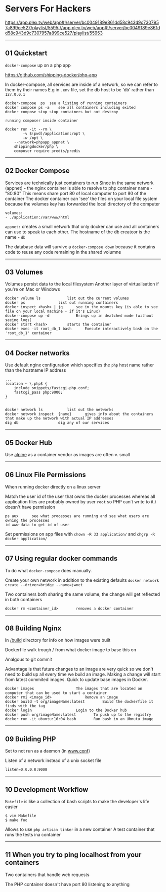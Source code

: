 # Servers For Hackers

https://app.plex.tv/web/app#!/server/bc0049189e861dd58c943d9c7307957a899ce527/playlist/5595://app.plex.tv/web/app#!/server/bc0049189e861dd58c943d9c7307957a899ce527/playlist/55953

----

## 01 Quickstart

`docker-compose` up on a php app

https://github.com/shipping-docker/php-app

In docker-compose, all services are inside of a network, so we can refer to them by their names E.g in `.env` file, set the db host to be 'db' rather than `127.0.0.1`


	docker-compose 	ps	see a listing of running containers 
	docker compose ps -a	see all containers including exited
	docker compose stop	stop containers but not destroy
	
	running composer inside container	
	
	docker run -it --rm \
	    	-v $(pwd)/application:/opt \
	    	-w /opt \
		--network=phpapp_appnet \
		shippingdocker/php \
		composer require predis/predis
----

## 02 Docker Compose

Services are technically just containers to run
Since in the same network (appnet) - the nginx container is able to resolve to php container name
	- "80:80" This means share port 80 of local computer to port 80 of the container 
The docker container can 'see' the files on your local file system because the volumes key has forwarded the local directory of the computer

	volumes:
	- ./application:/var/www/html

`appnet:` creates a small network that only docker can use and all containers can use to speak to each other. The hostname of the db createor is the name - `db`

The database data will survive a `docker-compose down` because it contains code to reuse any code remaining in the shared volumne

----
## 03 Volumes

Volumes persist data to the local filesystem
Another layer of virtualisation if you're on Mac or Windows

	docker volume ls			list out the current volumes
	docker ps				list out running containers
	docker inspect <hash> | jq		see in the mounts key (is able to see file on your local machine - if it's Linux)
	docker-compose up -d			Brings up in deatched mode (without seeing logs)
	docker start <hash>			starts the container
	docker exec -it root_db_1 bash		Execute interactively bash on the 'root_db_1' container
	
----
## 04 Docker networks

Use default nginx configuration which specifies the `php` host name rather than the hostname IP address

	...
	location ~ \.php$ {
		include snippets/fastcgi-php.conf;
		fastcgi_pass php:9000;
	}


	docker network ls			list out the networks
	docker network inspect	{name}		gives info about the containers that make up the network with actual IP addresses
	dig db					dig any of our services
	
----
## 05 Docker Hub

Use [alpine](https://hub.docker.com/_/alpine/) as a container vendor as images are often v. small

----
## 06 Linux File Permissions

When running docker directly on a linux server

Match the user id of the user that owns the docker processes whereas all application files are probably owned by user `root` so PHP can't write to it / doesn't have permission

 	ps aux		see what processes are running and see what users are owning the processes
	id www-data	to get id of user
	
Set permissions on app files with `chown -R 33 application/` and `chgrp -R docker application/`

----
## 07 Using regular docker commands

To do what `docker-compose` does manually.

Create your own network in addition to the existing defaults
`docker network create --driver=bridge --name=jwnet`

Two containers both sharing the same volume, the change will get reflected in both containers

	docker rm <container_id>		removes a docker container
	
----
## 08 Building Nginx

In [/build](https://github.com/shipping-docker/php-app/tree/master/build) directory for info on how images were built

Dockerfile walk trough / from what docker image to base this on

Analgous to git commit

Advantage is that future changes to an image are very quick so we don't need to build up all every time we build an image. Making a change will start from latest commited images. Quick to update base images in Docker.


	docker images					The images that are located on computer that can be used to start a container
	docker rmi <image_id>				Remove an image
	docker build -t org/imageName:latest		Build the dockerfile it finds with the tag
	docker login					Login to the Docker hub
	docker push org/imageName:latest		To push up to the registry
	docker run -it ubuntu:16:04 bash		Run bash in an Ubnutu image
	
----
## 09 Building PHP

Set to not run as a daemon (in www.conf)

Listen of a network instead of a unix socket file

	listen=0.0.0.0:9000
	
----
## 10 Development Workflow

`Makefile` is like a collection of bash scripts to make the developer's life easier

```
$ vim Makefile
$ make foo
```
Allows to use `php artisan tinker` in a new container
A test container that runs the tests ina container

----
## 11 When you try to ping localhost from your containers

Two containers that handle web requests

The PHP container doesn't have port 80 listening to anything

